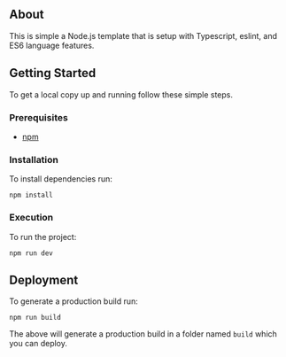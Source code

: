 ## About

This is simple a Node.js template that is setup with Typescript, eslint, and ES6 language features.

## Getting Started

To get a local copy up and running follow these simple steps.

### Prerequisites

* [npm](https://www.npmjs.com/)

### Installation

To install dependencies run:

```
npm install
```

### Execution

To run the project:

```
npm run dev
```

## Deployment

To generate a production build run:

```
npm run build
```

The above will generate a production build in a folder named `build` which you can deploy.
